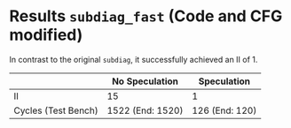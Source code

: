 # Results `subdiag_fast` (Code and CFG modified)

In contrast to the original `subdiag`, it successfully achieved an II of 1.

|                          | No Speculation   | Speculation       |
|--------------------------|------------------|-------------------|
| II                       | 15               | 1                 |
| Cycles (Test Bench)      | 1522 (End: 1520) | 126 (End: 120)    |
